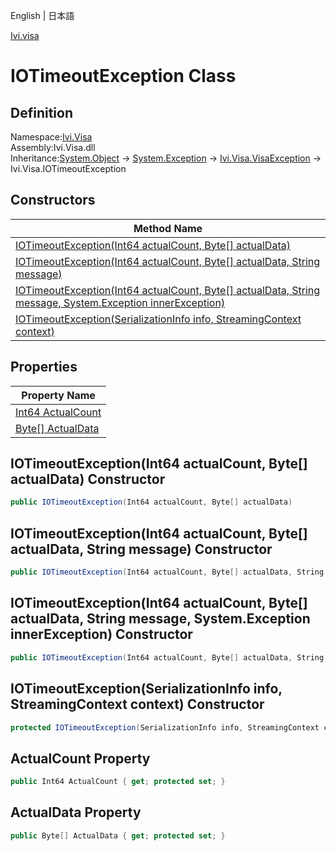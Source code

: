 English | 日本語

[Ivi.visa](Ivi.Visa.md)

# IOTimeoutException Class

## Definition
Namespace:[Ivi.Visa](Ivi.Visa.md)<BR>
Assembly:Ivi.Visa.dll<BR>
Inheritance:[System.Object](https://learn.microsoft.com/en-us/dotnet/api/system.object) -> [System.Exception](https://learn.microsoft.com/en-us/dotnet/api/system.exception) -> [Ivi.Visa.VisaException](Ivi.Visa.VisaException.md) -> Ivi.Visa.IOTimeoutException

## Constructors

|Method Name|
|---|
|[IOTimeoutException(Int64 actualCount, Byte[] actualData)](#IOTimeoutExceptionInt64-actualCount-Byte-actualData-Constructor)|
|[IOTimeoutException(Int64 actualCount, Byte[] actualData, String message)](#IOTimeoutExceptionInt64-actualCount-Byte-actualData-String-message-Constructor)|
|[IOTimeoutException(Int64 actualCount, Byte[] actualData, String message, System.Exception innerException)](#IOTimeoutExceptionInt64-actualCount-Byte-actualData-String-message-SystemException-innerException-Constructor)|
|[IOTimeoutException(SerializationInfo info, StreamingContext context)](#IOTimeoutExceptionSerializationInfo-info-treamingContext-context-Constructor)|

## Properties

|Property Name|
|---|
|[Int64 ActualCount](#ActualCount-Property)|
|[Byte[] ActualData](#ActualData-Property)|

## IOTimeoutException(Int64 actualCount, Byte[] actualData) Constructor
```C#
public IOTimeoutException(Int64 actualCount, Byte[] actualData)
```
## IOTimeoutException(Int64 actualCount, Byte[] actualData, String message) Constructor
```C#
public IOTimeoutException(Int64 actualCount, Byte[] actualData, String message)
```
## IOTimeoutException(Int64 actualCount, Byte[] actualData, String message, System.Exception innerException) Constructor
```C#
public IOTimeoutException(Int64 actualCount, Byte[] actualData, String message, System.Exception innerException)
```
## IOTimeoutException(SerializationInfo info, StreamingContext context) Constructor
```C#
protected IOTimeoutException(SerializationInfo info, StreamingContext context)
```
## ActualCount Property
```C#
public Int64 ActualCount { get; protected set; }
```
## ActualData Property
```C#
public Byte[] ActualData { get; protected set; }
```
